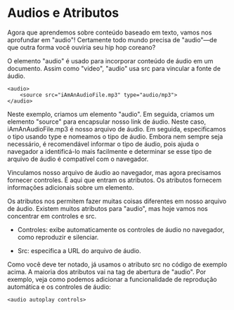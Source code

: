 # Audios e Atributos
Agora que aprendemos sobre conteúdo baseado em texto, vamos nos aprofundar em "audio"! Certamente todo mundo precisa de "audio"—de que outra forma você ouviria seu hip hop coreano?

O elemento "audio" é usado para incorporar conteúdo de áudio em um documento. Assim como "video", "audio" usa src para vincular a fonte de áudio.

    <audio>
        <source src="iAmAnAudioFile.mp3" type="audio/mp3">
    </audio>

Neste exemplo, criamos um elemento "audio". Em seguida, criamos um elemento "source" para encapsular nosso link de áudio. Neste caso, iAmAnAudioFile.mp3 é nosso arquivo de áudio. Em seguida, especificamos o tipo usando type e nomeamos o tipo de áudio. Embora nem sempre seja necessário, é recomendável informar o tipo de áudio, pois ajuda o navegador a identificá-lo mais facilmente e determinar se esse tipo de arquivo de áudio é compatível com o navegador.

Vinculamos nosso arquivo de áudio ao navegador, mas agora precisamos fornecer controles. É aqui que entram os atributos. Os atributos fornecem informações adicionais sobre um elemento.

Os atributos nos permitem fazer muitas coisas diferentes em nosso arquivo de áudio. Existem muitos atributos para "audio", mas hoje vamos nos concentrar em controles e src.

* Controles: exibe automaticamente os controles de áudio no navegador, como reproduzir e silenciar.

* Src: especifica a URL do arquivo de áudio.

Como você deve ter notado, já usamos o atributo src no código de exemplo acima. A maioria dos atributos vai na tag de abertura de "audio". Por exemplo, veja como podemos adicionar a funcionalidade de reprodução automática e os controles de áudio:

    <audio autoplay controls>